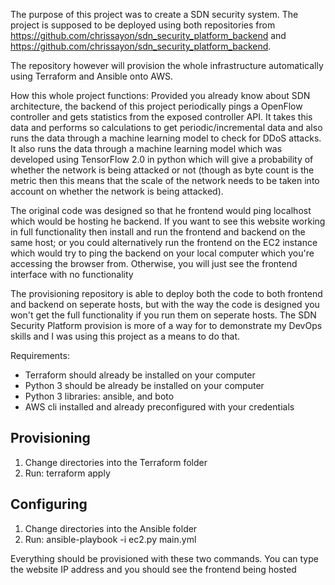 The purpose of this project was to create a SDN security system. The project is supposed to be deployed using both repositories from https://github.com/chrissayon/sdn_security_platform_backend and https://github.com/chrissayon/sdn_security_platform_backend.

The repository however will provision the whole infrastructure automatically using Terraform and Ansible onto AWS.

How this whole project functions: 
Provided you already know about SDN architecture, the backend of this project periodically pings a OpenFlow controller and gets statistics from the exposed controller API. It takes this data and performs so calculations to get periodic/incremental data and also runs the data through a machine learning model to check for DDoS attacks. It also runs the data through a machine learning model which was developed using TensorFlow 2.0 in python which will give a probability of whether the network is being attacked or not (though as byte count is the metric then this means that the scale of the network needs to be taken into account on whether the network is being attacked).

The original code was designed so that he frontend would ping localhost which would be hosting he backend. If you want to see this website working in full functionality then install and run the frontend and backend on the same host; or you could alternatively run the frontend on the EC2 instance which would try to ping the backend on your local computer which you're accessing the browser from. Otherwise, you will just see the frontend interface with no functionality

The provisioning repository is able to deploy both the code to both frontend and backend on seperate hosts, but with the way the code is designed you won't get the full functionality if you run them on seperate hosts. The SDN Security Platform provision is more of a way for to demonstrate my DevOps skills and I was using this project as a means to do that.

Requirements:
- Terraform should already be installed on your computer
- Python 3 should be already be installed on your computer
- Python 3 libraries: ansible, and boto
- AWS cli installed and already preconfigured with your credentials


## Provisioning
1. Change directories into the Terraform folder
2. Run: terraform apply

## Configuring
1. Change directories into the Ansible folder 
2. Run: ansible-playbook -i ec2.py main.yml

Everything should be provisioned with these two commands. You can type the website IP address and you should see the frontend being hosted

